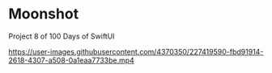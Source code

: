 # Moonshot

Project 8 of 100 Days of SwiftUI



https://user-images.githubusercontent.com/4370350/227419590-fbd91914-2618-4307-a508-0a1eaa7733be.mp4

